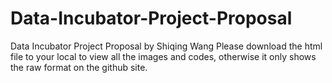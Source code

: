 # Data-Incubator-Project-Proposal
Data Incubator Project Proposal by Shiqing Wang
Please download the html file to your local to view all the images and codes, otherwise it only shows the raw format on the github site.
